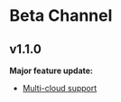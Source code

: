 # Beta Channel

## v1.1.0

**Major feature update:**

- [Multi-cloud support](../user_guide/multi-cloud.md)